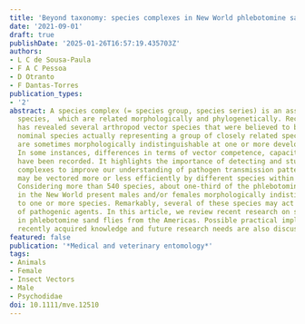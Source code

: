 ```yaml
---
title: 'Beyond taxonomy: species complexes in New World phlebotomine sand flies.'
date: '2021-09-01'
draft: true
publishDate: '2025-01-26T16:57:19.435703Z'
authors:
- L C de Sousa-Paula
- F A C Pessoa
- D Otranto
- F Dantas-Torres
publication_types:
- '2'
abstract: A species complex (= species group, species series) is an assemblage of
  species,  which are related morphologically and phylogenetically. Recent research
  has revealed several arthropod vector species that were believed to be a single
  nominal species actually representing a group of closely related species, which
  are sometimes morphologically indistinguishable at one or more developmental stages.
  In some instances, differences in terms of vector competence, capacity, or both
  have been recorded. It highlights the importance of detecting and studying species
  complexes to improve our understanding of pathogen transmission patterns, which
  may be vectored more or less efficiently by different species within the complex.
  Considering more than 540 species, about one-third of the phlebotomine sand flies
  in the New World present males and/or females morphologically indistinguishable
  to one or more species. Remarkably, several of these species may act in transmission
  of pathogenic agents. In this article, we review recent research on species complexes
  in phlebotomine sand flies from the Americas. Possible practical implications of
  recently acquired knowledge and future research needs are also discussed.
featured: false
publication: '*Medical and veterinary entomology*'
tags:
- Animals
- Female
- Insect Vectors
- Male
- Psychodidae
doi: 10.1111/mve.12510
---
```


